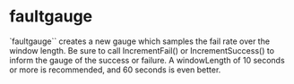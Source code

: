faultgauge
==========

`faultgauge`` creates a new gauge which samples the fail rate over the
window length. Be sure to call IncrementFail() or IncrementSuccess() to
inform the gauge of the success or failure. A windowLength of 10 seconds
or more is recommended, and 60 seconds is even better.
